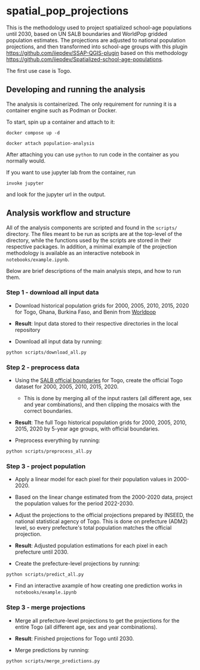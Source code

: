 # spatial_pop_projections

This is the methodology used to project spatialized school-age populations
until 2030, based on UN SALB boundaries and WorldPop gridded population
estimates. The projections are adjusted to national population projections, and
then transformed into school-age groups with this plugin https://github.com/iiepdev/SSAP-QGIS-plugin
based on this methodology https://github.com/iiepdev/Spatialized-school-age-populations.

The first use case is Togo.


## Developing and running the analysis

The analysis is containerized. The only requirement for running it is a
container engine such as Podman or Docker.

To start, spin up a container and attach to it:

```console
docker compose up -d
```
```console
docker attach population-analysis
```

After attaching you can use `python` to run code in the container as you
normally would.

If you want to use jupyter lab from the container, run

```console
invoke jupyter
```

and look for the jupyter url in the output.


## Analysis workflow and structure 

All of the analysis components are scripted and found in the `scripts/`
directory. The files meant to be run as scripts are at the top-level
of the directory, while the functions used by the scripts are stored in
their respective packages. In addition, a minimal example of the projection
methodology is available as an interactive notebook in `notebooks/example.ipynb`.

Below are brief descriptions of the main analysis steps, and how to run them.


### Step 1 - download all input data

- Download historical population grids for 2000, 2005, 2010, 2015, 2020 for
Togo, Ghana, Burkina Faso, and Benin from [Worldpop](https://hub.worldpop.org/geodata/listing?id=30)

- **Result**: Input data stored to their respective directories in the local repository

- Download all input data by running:

```console
python scripts/download_all.py
```


### Step 2 - preprocess data

- Using the [SALB official boundaries](https://salb.un.org/en/data/tgo) for
Togo, create the official Togo dataset for 2000, 2005, 2010, 2015, 2020.
  - This is done by merging all of the input rasters (all different age, sex and
  year combinations), and then clipping the mosaics with the correct boundaries.

- **Result**: The full Togo historical population grids for 2000, 2005, 2010,
2015, 2020 by 5-year age groups, with official boundaries.

- Preprocess everything by running:

```console
python scripts/preprocess_all.py
```


### Step 3 - project population

- Apply a linear model for each pixel for their population values in 2000-2020.

- Based on the linear change estimated from the 2000-2020 data, project the
population values for the period 2022-2030.

- Adjust the projections to the official projections prepared by INSEED,
the national statistical agency of Togo. This is done on prefecture (ADM2) level, so
every prefecture's total population matches the official projection.

- **Result**: Adjusted population estimations for each pixel in each prefecture until 2030.

- Create the prefecture-level projections by running:

```console
python scripts/predict_all.py
```

- Find an interactive axample of how creating one prediction works in
`notebooks/example.ipynb`

### Step 3 - merge projections

- Merge all prefecture-level projections to get the projections for the entire
Togo (all different age, sex and year combinations).

- **Result**: Finished projections for Togo until 2030.

- Merge predictions by running:

```console
python scripts/merge_predictions.py
```
